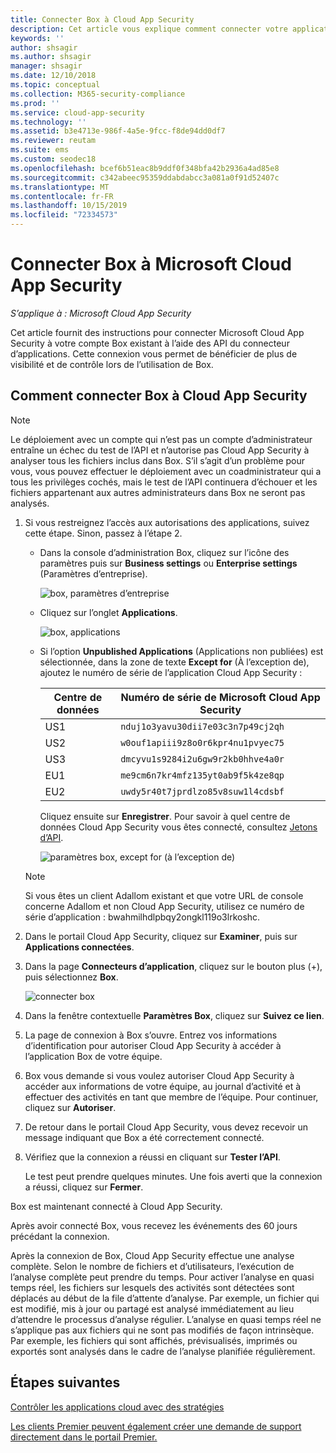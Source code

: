 ```yaml
---
title: Connecter Box à Cloud App Security
description: Cet article vous explique comment connecter votre application Box à Cloud App Security à l’aide du connecteur d’API, afin de bénéficier de plus de contrôle et de visibilité lors de l’utilisation.
keywords: ''
author: shsagir
ms.author: shsagir
manager: shsagir
ms.date: 12/10/2018
ms.topic: conceptual
ms.collection: M365-security-compliance
ms.prod: ''
ms.service: cloud-app-security
ms.technology: ''
ms.assetid: b3e4713e-986f-4a5e-9fcc-f8de94dd0df7
ms.reviewer: reutam
ms.suite: ems
ms.custom: seodec18
ms.openlocfilehash: bcef6b51eac8b9ddf0f348bfa42b2936a4ad85e8
ms.sourcegitcommit: c342abeec95359ddabdabcc3a081a0f91d52407c
ms.translationtype: MT
ms.contentlocale: fr-FR
ms.lasthandoff: 10/15/2019
ms.locfileid: "72334573"
---
```

# <a name="connect-box-to-microsoft-cloud-app-security"></a>Connecter Box à Microsoft Cloud App Security

*S’applique à : Microsoft Cloud App Security*

Cet article fournit des instructions pour connecter Microsoft Cloud App Security à votre compte Box existant à l’aide des API du connecteur d’applications. Cette connexion vous permet de bénéficier de plus de visibilité et de contrôle lors de l’utilisation de Box.
  
## <a name="how-to-connect-box-to-cloud-app-security"></a>Comment connecter Box à Cloud App Security  
  
> [!NOTE]  
>  Le déploiement avec un compte qui n’est pas un compte d’administrateur entraîne un échec du test de l’API et n’autorise pas Cloud App Security à analyser tous les fichiers inclus dans Box. S’il s’agit d’un problème pour vous, vous pouvez effectuer le déploiement avec un coadministrateur qui a tous les privilèges cochés, mais le test de l’API continuera d’échouer et les fichiers appartenant aux autres administrateurs dans Box ne seront pas analysés.  
  
1.  Si vous restreignez l’accès aux autorisations des applications, suivez cette étape. Sinon, passez à l’étape 2.  
  
    -   Dans la console d’administration Box, cliquez sur l’icône des paramètres puis sur **Business settings** ou **Enterprise settings** (Paramètres d’entreprise).  
  
         ![box, paramètres d’entreprise](./media/box-business-settings.png "box, paramètres d’entreprise")  
  
    -   Cliquez sur l’onglet **Applications**.  
  
         ![box, applications](./media/box-apps.png "box, applications")  
  
    -   Si l’option **Unpublished Applications** (Applications non publiées) est sélectionnée, dans la zone de texte **Except for** (À l’exception de), ajoutez le numéro de série de l’application Cloud App Security :
     
         |Centre de données|Numéro de série de Microsoft Cloud App Security|
         |----|----|    
         |US1| `nduj1o3yavu30dii7e03c3n7p49cj2qh`|
         |US2|`w0ouf1apiii9z8o0r6kpr4nu1pvyec75`|
         |US3|`dmcyvu1s9284i2u6gw9r2kb0hhve4a0r`|
         |EU1|`me9cm6n7kr4mfz135yt0ab9f5k4ze8qp`|
         |EU2|`uwdy5r40t7jprdlzo85v8suw1l4cdsbf`|

        Cliquez ensuite sur **Enregistrer**. Pour savoir à quel centre de données Cloud App Security vous êtes connecté, consultez [Jetons d’API](api-tokens.md). 
  
         ![paramètres box, except for (à l’exception de)](./media/box-settings-except-for.png "paramètres box, except for (à l’exception de)")  
  
    > [!NOTE]  
    >  Si vous êtes un client Adallom existant et que votre URL de console concerne Adallom et non Cloud App Security, utilisez ce numéro de série d’application : bwahmilhdlpbqy2ongkl119o3lrkoshc.  
  
2.  Dans le portail Cloud App Security, cliquez sur **Examiner**, puis sur **Applications connectées**.  
  
3.  Dans la page **Connecteurs d’application**, cliquez sur le bouton plus (+), puis sélectionnez **Box**.  
  
     ![connecter box](./media/connect-box.png "connecter box")  
  
4.  Dans la fenêtre contextuelle **Paramètres Box**, cliquez sur **Suivez ce lien**.  
  
5.  La page de connexion à Box s’ouvre. Entrez vos informations d’identification pour autoriser Cloud App Security à accéder à l’application Box de votre équipe.  
  
6.  Box vous demande si vous voulez autoriser Cloud App Security à accéder aux informations de votre équipe, au journal d’activité et à effectuer des activités en tant que membre de l’équipe. Pour continuer, cliquez sur **Autoriser**.  
  
7.  De retour dans le portail Cloud App Security, vous devez recevoir un message indiquant que Box a été correctement connecté.  
  
8.  Vérifiez que la connexion a réussi en cliquant sur **Tester l’API**.  
  
     Le test peut prendre quelques minutes. Une fois averti que la connexion a réussi, cliquez sur **Fermer**.  
  
Box est maintenant connecté à Cloud App Security.  
 
Après avoir connecté Box, vous recevez les événements des 60 jours précédant la connexion.
  
Après la connexion de Box, Cloud App Security effectue une analyse complète. Selon le nombre de fichiers et d’utilisateurs, l’exécution de l’analyse complète peut prendre du temps. Pour activer l’analyse en quasi temps réel, les fichiers sur lesquels des activités sont détectées sont déplacés au début de la file d’attente d’analyse. Par exemple, un fichier qui est modifié, mis à jour ou partagé est analysé immédiatement au lieu d’attendre le processus d’analyse régulier. L’analyse en quasi temps réel ne s’applique pas aux fichiers qui ne sont pas modifiés de façon intrinsèque. Par exemple, les fichiers qui sont affichés, prévisualisés, imprimés ou exportés sont analysés dans le cadre de l’analyse planifiée régulièrement.
  
## <a name="next-steps"></a>Étapes suivantes 
[Contrôler les applications cloud avec des stratégies](control-cloud-apps-with-policies.md)   

[Les clients Premier peuvent également créer une demande de support directement dans le portail Premier.](https://premier.microsoft.com/)  
  
  
